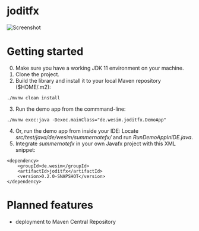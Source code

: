 # joditfx


![Screenshot](https://raw.github.com/cwrsimon/summernotefx/master/src/main/screenshots/screenshot1.png)

# Getting started

0. Make sure you have a working JDK 11 environment on your machine.
1. Clone the project.
2. Build the library and install it to your local Maven repository ($HOME/.m2):
```
./mvnw clean install
```
3. Run the demo app from the commmand-line:
```
./mvnw exec:java -Dexec.mainClass="de.wesim.joditfx.DemoApp"
```
4. Or, run the demo app from inside your IDE:
Locate *src/test/java/de/wesim/summernotefx/* and run *RunDemoAppInIDE.java*.
5. Integrate *summernotefx* in your own Javafx project with this XML snippet:
```
<dependency>
	<groupId>de.wesim</groupId>
	<artifactId>joditfx</artifactId>
	<version>0.2.0-SNAPSHOT</version>
</dependency>
```
# Planned features
- deployment to Maven Central Repository

